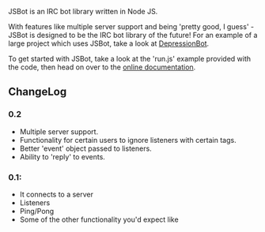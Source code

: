 JSBot is an IRC bot library written in Node JS.

With features like multiple server support and being 'pretty good, I guess' -
JSBot is designed to be the IRC bot library of the future! For an example of a
large project which uses JSBot, take a look at 
[DepressionBot](http://github.com/reality/depressionbot/ "DepressionBot").

To get started with JSBot, take a look at the 'run.js' example provided with the
code, then head on over to the 
[online documentation](https://github.com/reality/jsbot/wiki/Documentation "JSBot Docs").

## ChangeLog

### 0.2

* Multiple server support. 
* Functionality for certain users to ignore listeners with certain tags.
* Better 'event' object passed to listeners.
* Ability to 'reply' to events.

### 0.1: 

* It connects to a server
* Listeners
* Ping/Pong
* Some of the other functionality you'd expect like


